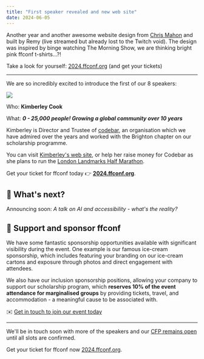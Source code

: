 ```yaml
---
title: "First speaker revealed and new web site"
date: 2024-06-05
---
```


Another year and another awesome website design from [Chris Mahon](https://chrismahon.com/) and built by Remy (live streamed but already lost to the Twitch void). The design was inspired by binge watching The Morning Show, we are thinking bright pink ffconf t-shirts…?!

Take a look for yourself: [2024.ffconf.org](https://2024.ffconf.org/) (and get your tickets)

---

We are so incredibly excited to introduce the first of our 8 speakers:

<div class="image-and-text">

![](/images/articles/2024-kimberley.jpg)

<div>

Who: **Kimberley Cook**

What: ***0 - 25,000 people! Growing a global community over 10 years***

Kimberley is Director and Trustee of [codebar](https://codebar.io/), an organisation which we have admired over the years and worked with the Brighton chapter on our scholarship programme.

You can visit [Kimberley's web site](https://builtby.kim/), or help her raise money for Codebar as she plans to run the [London Landmarks Half Marathon](https://donate.giveasyoulive.com/fundraising/kim-cook-london-landmarks-half-marathon-2025).

</div></div>

Get your ticket for ffconf today 👉 **[2024.ffconf.org](https://2024.ffconf.org/)**.

## 🤔 What's next?

Announcing soon: _A talk on AI and accessibility - what's the reality?_

## 💞 Support and sponsor ffconf

We have some fantastic sponsorship opportunities available with significant visibility during the event. One example is our famous ice-cream sponsorship, which includes featuring your branding on our ice-cream cartons and exposure through photos and direct engagement with attendees.

We also have our inclusion sponsorship positions, allowing your company to support our scholarship program, which **reserves 10% of the event attendance for marginalised groups** by providing tickets, travel, and accommodation - a meaningful cause to be associated with.

✉️ [Get in touch to join our event today](mailto:events@leftlogic.com?subject=Request%20for%20sponsor%20pack%20%5B2024%5D)

---

We'll be in touch soon with more of the speakers and our [CFP remains open](https://ffconf.org/cfp) until all slots are confirmed.

Get your ticket for ffconf now [2024.ffconf.org](https://2024.ffconf.org/).